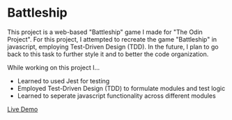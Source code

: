 # Battleship

This project is a web-based "Battleship" game I made for "The Odin Project". For this project, I attempted to recreate the game "Battleship" in javascript, employing Test-Driven Design (TDD). In the future, I plan to go back to this task to further style it and to better the code organization.

While working on this project I...

* Learned to used Jest for testing
* Employed Test-Driven Design (TDD) to formulate modules and test logic
* Learned to seperate javascript functionality across different modules

[Live Demo](https://kindaexists.github.io/battleship/)
